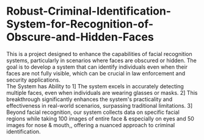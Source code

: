 # Robust-Criminal-Identification-System-for-Recognition-of-Obscure-and-Hidden-Faces
This is a project designed to enhance the capabilities of facial recognition systems, particularly in scenarios where faces are obscured or hidden. The goal is to develop a system that can identify individuals even when their faces are not fully visible, which can be crucial in law enforcement and security applications.
<br/>
The System has Ability to 
1] The system excels in accurately detecting multiple faces, even when individuals are wearing glasses or masks. 
2] This breakthrough significantly enhances the system's practicality and effectiveness in real-world scenarios, surpassing traditional limitations.
3] Beyond facial recognition, our system collects data on specific facial regions while taking 100 images of entire face & especially on eyes and 50 images for nose & mouth,, offering a nuanced approach to criminal identification.


